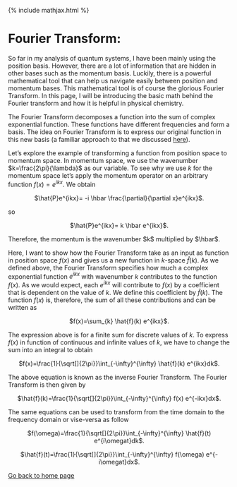 {% include mathjax.html %}

# Fourier Transform:
So far in my analysis of quantum systems, I have been mainly using the position basis. However, there are a lot of information that are hidden in other bases such as the momentum basis. Luckily, there is a powerful mathematical tool that can help us navigate easily between position and momentum bases. This mathematical tool is of course the glorious Fourier Transform. In this page, I will be introducing the basic math behind the Fourier transform and how it is helpful in physical chemistry.

The Fourier Transform decomposes a function into the sum of complex exponential function. These functions have different frequencies and form a basis. The idea on Fourier Transform is to express our original function in this new basis (a familiar approach to that we discussed [here](/ChangeofBasis.md)).

Let’s explore the example of transforming a function from position space to momentum space. In momentum space, we use the wavenumber $k=\frac{2\pi}{\lambda}$ as our variable. To see why we use $k$ for the momentum space let’s apply the momentum operator on an arbitrary function $f(x)=e^{ikx}$. We obtain

<p align="center"> $\hat{P}e^{ikx}= -i \hbar \frac{\partial}{\partial x}e^{ikx}$. </p>
so 
<p align="center"> $\hat{P}e^{ikx}= k \hbar e^{ikx}$. </p>
Therefore, the momentum is the wavenumber $k$ multiplied by $\hbar$.

Here, I want to show how the Fourier Transform take as an input as function in position space $f(x)$ and gives us a new function in $k$-space $\hat{f}(k)$. As we defined above, the Fourier Transform specifies how much a complex exponential function $e^{ikx}$ with wavenumber $k$ contributes to the function $f(x)$.  As we would expect, each $e^{ikx}$ will contribute to $f(x)$ by a coefficient that is dependent on the value of $k$. We define this coefficient by $\hat{f}(k)$. The function $f(x)$ is, therefore, the sum of all these contributions and can be written as
<p align="center"> $f(x)=\sum_{k} \hat{f}(k) e^{ikx}$. </p>

The expression above is for a finite sum for discrete values of $k$. To express $f(x)$ in function of continuous and infinite values of $k$, we have to change the sum into an integral to obtain

<p align="center"> $f(x)=\frac{1}{\sqrt[]{2\pi}}\int_{-\infty}^{\infty} \hat{f}(k) e^{ikx}dk$. </p>

The above equation is known as the inverse Fourier Transform. The Fourier Transform is then given by
<p align="center"> $\hat{f}(k)=\frac{1}{\sqrt[]{2\pi}}\int_{-\infty}^{\infty} f(x) e^{-ikx}dx$. </p>


The same equations can be used to transform from the time domain to the frequency domain or vise-versa as follow
<p align="center"> $f(\omega)=\frac{1}{\sqrt[]{2\pi}}\int_{-\infty}^{\infty} \hat{f}(t) e^{i\omegat}dk$. </p>
<p align="center"> $\hat{f}(t)=\frac{1}{\sqrt[]{2\pi}}\int_{-\infty}^{\infty} f(\omega) e^{-i\omegat}dx$. </p>



[Go back to home page](/README.md)
